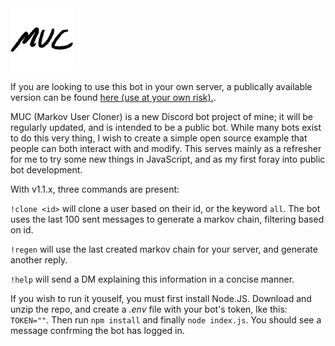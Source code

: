 <img src="./media/MUC_t.png" width="100">

If you are looking to use this bot in your own server, a publically available version can be found [here (use at your own risk).](https://discordapp.com/api/oauth2/authorize?client_id=689992764020097082&permissions=68608&scope=bot).


MUC (Markov User Cloner) is a new Discord bot project of mine; it will be regularly updated, and is intended to be a public bot. While many bots exist to do this very thing, I wish to create a simple open source example that people can both interact with and modify. This serves mainly as a refresher for me to try some new things in JavaScript, and as my first foray into public bot development.               

With v1.1.x, three commands are present:

`!clone <id>` will clone a user based on their id, or the keyword `all`.
The bot uses the last 100 sent messages to generate a markov chain, filtering based on id.

`!regen` will use the last created markov chain for your server, and generate another reply.

`!help` will send a DM explaining this information in a concise manner.

If you wish to run it youself, you must first install Node.JS. Download and unzip the repo, and create a *.env* file with your bot's token, lke this: `TOKEN=""`. Then run `npm install` and finally `node index.js`. You should see a message confrming the bot has logged in.

